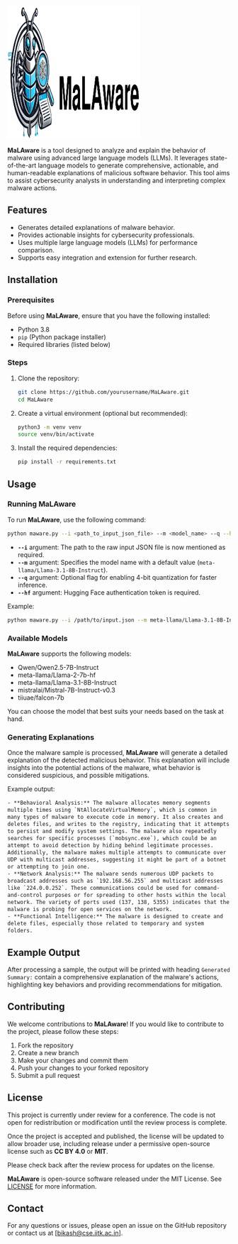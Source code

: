 <img src="fig/MALWARE_LOGO.png" alt="MaLAware Logo" width="300" height="300">

**MaLAware** is a tool designed to analyze and explain the behavior of malware using advanced large language models (LLMs). It leverages state-of-the-art language models to generate comprehensive, actionable, and human-readable explanations of malicious software behavior. This tool aims to assist cybersecurity analysts in understanding and interpreting complex malware actions.

## Features

- Generates detailed explanations of malware behavior.
- Provides actionable insights for cybersecurity professionals.
- Uses multiple large language models (LLMs) for performance comparison.
- Supports easy integration and extension for further research.

## Installation

### Prerequisites

Before using **MaLAware**, ensure that you have the following installed:

- Python 3.8
- `pip` (Python package installer)
- Required libraries (listed below)

### Steps

1. Clone the repository:

   ```bash
   git clone https://github.com/yourusername/MaLAware.git
   cd MaLAware
   ```

2. Create a virtual environment (optional but recommended):

   ```bash
   python3 -m venv venv
   source venv/bin/activate
   ```

3. Install the required dependencies:

   ```bash
   pip install -r requirements.txt
   ```

## Usage

### Running MaLAware

To run **MaLAware**, use the following command:

```bash
python maware.py --i <path_to_input_json_file> --m <model_name> --q --hf <hugging_face_token>
```

- **`--i`** argument: The path to the raw input JSON file is now mentioned as required.
- **`--m`** argument: Specifies the model name with a default value (`meta-llama/Llama-3.1-8B-Instruct`).
- **`--q`** argument: Optional flag for enabling 4-bit quantization for faster inference.
- **`--hf`** argument: Hugging Face authentication token is required.

Example:

```bash
python maware.py --i /path/to/input.json --m meta-llama/Llama-3.1-8B-Instruct --q --hf <your_hugging_face_token>
```

### Available Models

**MaLAware** supports the following models:

- Qwen/Qwen2.5-7B-Instruct
- meta-llama/Llama-2-7b-hf
- meta-llama/Llama-3.1-8B-Instruct
- mistralai/Mistral-7B-Instruct-v0.3
- tiiuae/falcon-7b

You can choose the model that best suits your needs based on the task at hand.

### Generating Explanations

Once the malware sample is processed, **MaLAware** will generate a detailed explanation of the detected malicious behavior. This explanation will include insights into the potential actions of the malware, what behavior is considered suspicious, and possible mitigations.

Example output:

```
- **Behavioral Analysis:** The malware allocates memory segments multiple times using `NtAllocateVirtualMemory`, which is common in many types of malware to execute code in memory. It also creates and deletes files, and writes to the registry, indicating that it attempts to persist and modify system settings. The malware also repeatedly searches for specific processes (`mobsync.exe`), which could be an attempt to avoid detection by hiding behind legitimate processes. Additionally, the malware makes multiple attempts to communicate over UDP with multicast addresses, suggesting it might be part of a botnet or attempting to join one.
- **Network Analysis:** The malware sends numerous UDP packets to broadcast addresses such as `192.168.56.255` and multicast addresses like `224.0.0.252`. These communications could be used for command-and-control purposes or for spreading to other hosts within the local network. The variety of ports used (137, 138, 5355) indicates that the malware is probing for open services on the network.
- **Functional Intelligence:** The malware is designed to create and delete files, especially those related to temporary and system folders.
```

## Example Output

After processing a sample, the output will be printed with heading `Generated Summary:` contain a comprehensive explanation of the malware's actions, highlighting key behaviors and providing recommendations for mitigation.

## Contributing

We welcome contributions to **MaLAware**! If you would like to contribute to the project, please follow these steps:

1. Fork the repository
2. Create a new branch
3. Make your changes and commit them
4. Push your changes to your forked repository
5. Submit a pull request

## License

This project is currently under review for a conference. The code is not open for redistribution or modification until the review process is complete. 

Once the project is accepted and published, the license will be updated to allow broader use, including release under a permissive open-source license such as **CC BY 4.0** or **MIT**.

Please check back after the review process for updates on the license.


**MaLAware** is open-source software released under the MIT License. See [LICENSE](LICENSE) for more information.

## Contact

For any questions or issues, please open an issue on the GitHub repository or contact us at [bikash@cse.iitk.ac.in].
